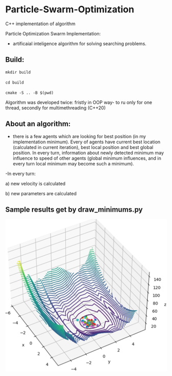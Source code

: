 # Particle-Swarm-Optimization
C++ implementation of algorithm

Particle Optimization Swarm Implementation:

- artificaial inteligence algorithm for solving searching problems. 

<h2>Build:</h2>

```
mkdir build

cd build

cmake -S .. -B $(pwd)
```

Algorithm was developed twice: fristly in OOP way- to ru only for one thread, secondly for multimethreading (C++20)


<h2>About an algorithm:</h2>

- there is a few agents which are looking for best position (in my implementation minimum). Every of agents have current best location (calculated in current iteration),
best local position and best global position. In every turn, information about newly detected minimum may influence to speed of other agents (global minimum influences, and 
in every turn local minimum may become such a minimum). 

-In every turn: 

a) new velocity is calculated

b) new parameters are calculated

<h2>Sample results get by draw_minimums.py</h2>

![alt text](https://github.com/Swistusmen/Particle-Swarm-Optimization/blob/master/screens/Levi%20function.jpg)
